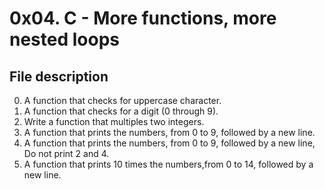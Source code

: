 # 0x04. C - More functions, more nested loops

## File description

 0. A function that checks for uppercase character.
 1. A function that checks for a digit (0 through 9).
 2. Write a function that multiples two integers.
 3. A function that prints the numbers, from 0 to 9, followed by a new line.
 4. A function that prints the numbers, from 0 to 9, followed by a new line, Do not print 2 and 4.
 5. A function that prints 10 times the numbers,from 0 to 14, followed by a new line.
